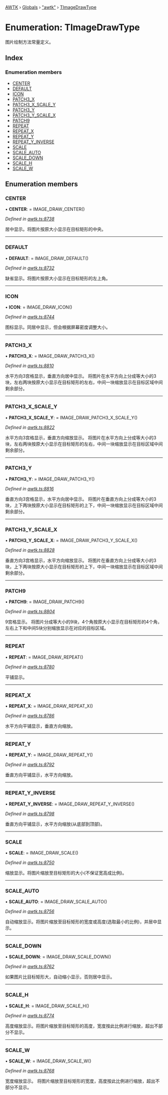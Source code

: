 [AWTK](../README.md) › [Globals](../globals.md) › ["awtk"](../modules/_awtk_.md) › [TImageDrawType](_awtk_.timagedrawtype.md)

# Enumeration: TImageDrawType

图片绘制方法常量定义。

## Index

### Enumeration members

* [CENTER](_awtk_.timagedrawtype.md#center)
* [DEFAULT](_awtk_.timagedrawtype.md#default)
* [ICON](_awtk_.timagedrawtype.md#icon)
* [PATCH3_X](_awtk_.timagedrawtype.md#patch3_x)
* [PATCH3_X_SCALE_Y](_awtk_.timagedrawtype.md#patch3_x_scale_y)
* [PATCH3_Y](_awtk_.timagedrawtype.md#patch3_y)
* [PATCH3_Y_SCALE_X](_awtk_.timagedrawtype.md#patch3_y_scale_x)
* [PATCH9](_awtk_.timagedrawtype.md#patch9)
* [REPEAT](_awtk_.timagedrawtype.md#repeat)
* [REPEAT_X](_awtk_.timagedrawtype.md#repeat_x)
* [REPEAT_Y](_awtk_.timagedrawtype.md#repeat_y)
* [REPEAT_Y_INVERSE](_awtk_.timagedrawtype.md#repeat_y_inverse)
* [SCALE](_awtk_.timagedrawtype.md#scale)
* [SCALE_AUTO](_awtk_.timagedrawtype.md#scale_auto)
* [SCALE_DOWN](_awtk_.timagedrawtype.md#scale_down)
* [SCALE_H](_awtk_.timagedrawtype.md#scale_h)
* [SCALE_W](_awtk_.timagedrawtype.md#scale_w)

## Enumeration members

###  CENTER

• **CENTER**: =  IMAGE_DRAW_CENTER()

*Defined in [awtk.ts:8738](https://github.com/zlgopen/awtk-binding/blob/2f56731/tools/code_gen/js/output/awtk.ts#L8738)*

居中显示。将图片按原大小显示在目标矩形的中央。

___

###  DEFAULT

• **DEFAULT**: =  IMAGE_DRAW_DEFAULT()

*Defined in [awtk.ts:8732](https://github.com/zlgopen/awtk-binding/blob/2f56731/tools/code_gen/js/output/awtk.ts#L8732)*

缺省显示。将图片按原大小显示在目标矩形的左上角。

___

###  ICON

• **ICON**: =  IMAGE_DRAW_ICON()

*Defined in [awtk.ts:8744](https://github.com/zlgopen/awtk-binding/blob/2f56731/tools/code_gen/js/output/awtk.ts#L8744)*

图标显示。同居中显示，但会根据屏幕密度调整大小。

___

###  PATCH3_X

• **PATCH3_X**: =  IMAGE_DRAW_PATCH3_X()

*Defined in [awtk.ts:8810](https://github.com/zlgopen/awtk-binding/blob/2f56731/tools/code_gen/js/output/awtk.ts#L8810)*

水平方向3宫格显示，垂直方向居中显示。 将图片在水平方向上分成等大小的3块，左右两块按原大小显示在目标矩形的左右，中间一块缩放显示在目标区域中间剩余部分。

___

###  PATCH3_X_SCALE_Y

• **PATCH3_X_SCALE_Y**: =  IMAGE_DRAW_PATCH3_X_SCALE_Y()

*Defined in [awtk.ts:8822](https://github.com/zlgopen/awtk-binding/blob/2f56731/tools/code_gen/js/output/awtk.ts#L8822)*

水平方向3宫格显示，垂直方向缩放显示。 将图片在水平方向上分成等大小的3块，左右两块按原大小显示在目标矩形的左右，中间一块缩放显示在目标区域中间剩余部分。

___

###  PATCH3_Y

• **PATCH3_Y**: =  IMAGE_DRAW_PATCH3_Y()

*Defined in [awtk.ts:8816](https://github.com/zlgopen/awtk-binding/blob/2f56731/tools/code_gen/js/output/awtk.ts#L8816)*

垂直方向3宫格显示，水平方向居中显示。 将图片在垂直方向上分成等大小的3块，上下两块按原大小显示在目标矩形的上下，中间一块缩放显示在目标区域中间剩余部分。

___

###  PATCH3_Y_SCALE_X

• **PATCH3_Y_SCALE_X**: =  IMAGE_DRAW_PATCH3_Y_SCALE_X()

*Defined in [awtk.ts:8828](https://github.com/zlgopen/awtk-binding/blob/2f56731/tools/code_gen/js/output/awtk.ts#L8828)*

垂直方向3宫格显示，水平方向缩放显示。 将图片在垂直方向上分成等大小的3块，上下两块按原大小显示在目标矩形的上下，中间一块缩放显示在目标区域中间剩余部分。

___

###  PATCH9

• **PATCH9**: =  IMAGE_DRAW_PATCH9()

*Defined in [awtk.ts:8804](https://github.com/zlgopen/awtk-binding/blob/2f56731/tools/code_gen/js/output/awtk.ts#L8804)*

9宫格显示。 将图片分成等大小的9块，4个角按原大小显示在目标矩形的4个角，左右上下和中间5块分别缩放显示在对应的目标区域。

___

###  REPEAT

• **REPEAT**: =  IMAGE_DRAW_REPEAT()

*Defined in [awtk.ts:8780](https://github.com/zlgopen/awtk-binding/blob/2f56731/tools/code_gen/js/output/awtk.ts#L8780)*

平铺显示。

___

###  REPEAT_X

• **REPEAT_X**: =  IMAGE_DRAW_REPEAT_X()

*Defined in [awtk.ts:8786](https://github.com/zlgopen/awtk-binding/blob/2f56731/tools/code_gen/js/output/awtk.ts#L8786)*

水平方向平铺显示，垂直方向缩放。

___

###  REPEAT_Y

• **REPEAT_Y**: =  IMAGE_DRAW_REPEAT_Y()

*Defined in [awtk.ts:8792](https://github.com/zlgopen/awtk-binding/blob/2f56731/tools/code_gen/js/output/awtk.ts#L8792)*

垂直方向平铺显示，水平方向缩放。

___

###  REPEAT_Y_INVERSE

• **REPEAT_Y_INVERSE**: =  IMAGE_DRAW_REPEAT_Y_INVERSE()

*Defined in [awtk.ts:8798](https://github.com/zlgopen/awtk-binding/blob/2f56731/tools/code_gen/js/output/awtk.ts#L8798)*

垂直方向平铺显示，水平方向缩放(从底部到顶部)。

___

###  SCALE

• **SCALE**: =  IMAGE_DRAW_SCALE()

*Defined in [awtk.ts:8750](https://github.com/zlgopen/awtk-binding/blob/2f56731/tools/code_gen/js/output/awtk.ts#L8750)*

缩放显示。将图片缩放至目标矩形的大小(不保证宽高成比例)。

___

###  SCALE_AUTO

• **SCALE_AUTO**: =  IMAGE_DRAW_SCALE_AUTO()

*Defined in [awtk.ts:8756](https://github.com/zlgopen/awtk-binding/blob/2f56731/tools/code_gen/js/output/awtk.ts#L8756)*

自动缩放显示。将图片缩放至目标矩形的宽度或高度(选取最小的比例)，并居中显示。

___

###  SCALE_DOWN

• **SCALE_DOWN**: =  IMAGE_DRAW_SCALE_DOWN()

*Defined in [awtk.ts:8762](https://github.com/zlgopen/awtk-binding/blob/2f56731/tools/code_gen/js/output/awtk.ts#L8762)*

如果图片比目标矩形大，自动缩小显示，否则居中显示。

___

###  SCALE_H

• **SCALE_H**: =  IMAGE_DRAW_SCALE_H()

*Defined in [awtk.ts:8774](https://github.com/zlgopen/awtk-binding/blob/2f56731/tools/code_gen/js/output/awtk.ts#L8774)*

高度缩放显示。将图片缩放至目标矩形的高度，宽度按此比例进行缩放，超出不部分不显示。

___

###  SCALE_W

• **SCALE_W**: =  IMAGE_DRAW_SCALE_W()

*Defined in [awtk.ts:8768](https://github.com/zlgopen/awtk-binding/blob/2f56731/tools/code_gen/js/output/awtk.ts#L8768)*

宽度缩放显示。 将图片缩放至目标矩形的宽度，高度按此比例进行缩放，超出不部分不显示。
